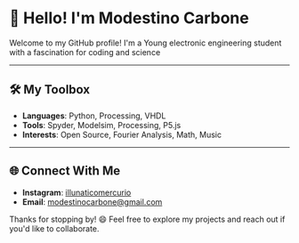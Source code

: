 # 👋 Hello! I'm Modestino Carbone

Welcome to my GitHub profile! I'm a Young electronic engineering student with a fascination for coding and science

---

## 🛠️ My Toolbox

- **Languages**: Python, Processing, VHDL
- **Tools**: Spyder, Modelsim, Processing, P5.js
- **Interests**: Open Source, Fourier Analysis, Math, Music

---



## 🌐 Connect With Me

- **Instagram**: [illunaticomercurio](https://www.instagram.com/illunaticomercurio/)
- **Email**: [modestinocarbone@gmail.com](mailto:modestinocarbone@gmail.com)

Thanks for stopping by! 😄 Feel free to explore my projects and reach out if you'd like to collaborate.

